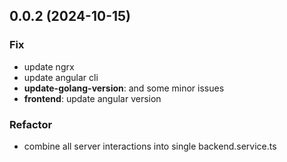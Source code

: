 ## 0.0.2 (2024-10-15)

### Fix

- update ngrx
- update angular cli
- **update-golang-version**: and some minor issues
- **frontend**: update angular version

### Refactor

- combine all server interactions into single backend.service.ts

